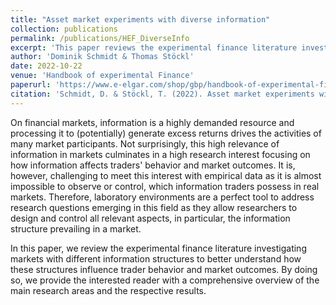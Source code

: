 ```yaml
---
title: "Asset market experiments with diverse information"
collection: publications
permalink: /publications/HEF_DiverseInfo
excerpt: 'This paper reviews the experimental finance literature investigating markets with different information structures to better understand how these structures influence trader behavior and market outcomes.'
author: 'Dominik Schmidt & Thomas Stöckl'
date: 2022-10-22
venue: 'Handbook of experimental Finance'
paperurl: 'https://www.e-elgar.com/shop/gbp/handbook-of-experimental-finance-9781800372320.html'
citation: 'Schmidt, D. & Stöckl, T. (2022). Asset market experiments with diverse information. In Füllbrunn, S., & Haruvy, E. (Eds.), <i>Handbook of experimenal Finance </i>, Edward Elgar Publishing'
---
```


On financial markets, information is a highly demanded resource and processing it to (potentially) generate excess returns drives the activities of many market participants. Not surprisingly, this high relevance of information in markets culminates in a high research interest focusing on how information affects traders' behavior and market outcomes. It is, however, challenging to meet this interest with empirical data as it is almost impossible to observe or control, which information traders possess in real markets. Therefore, laboratory environments are a perfect tool to address research questions emerging in this field as they allow researchers to design and control all relevant aspects, in particular, the information structure prevailing in a market. 

In this paper, we review the experimental finance literature investigating markets with different information structures to better understand how these structures influence trader behavior and market outcomes. By doing so, we provide the interested reader with a comprehensive overview of the main research areas and the respective results.
